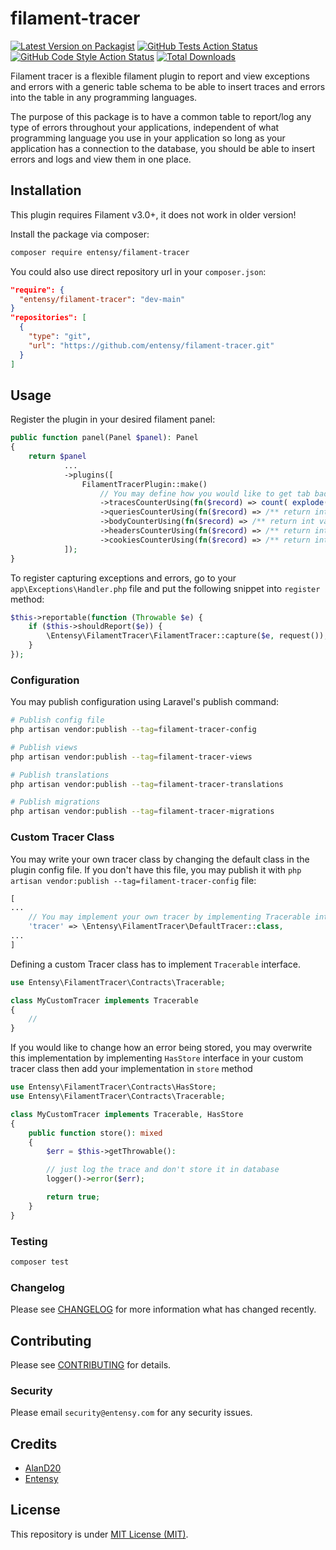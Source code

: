 # filament-tracer

[![Latest Version on Packagist](https://img.shields.io/packagist/v/entensy/filament-tracer.svg?style=flat-square)](https://packagist.org/packages/entensy/filament-tracer)
[![GitHub Tests Action Status](https://img.shields.io/github/actions/workflow/status/entensy/filament-tracer/run-tests.yml?branch=main&label=tests&style=flat-square)](https://github.com/entensy/filament-tracer/actions?query=workflow%3Arun-tests+branch%3Amain)
[![GitHub Code Style Action Status](https://img.shields.io/github/actions/workflow/status/entensy/filament-tracer/fix-php-code-style-issues.yml?branch=main&label=code%20style&style=flat-square)](https://github.com/entensy/filament-tracer/actions?query=workflow%3A"Fix+PHP+code+style+issues"+branch%3Amain)
[![Total Downloads](https://img.shields.io/packagist/dt/entensy/filament-tracer.svg?style=flat-square)](https://packagist.org/packages/entensy/filament-tracer)

Filament tracer is a flexible filament plugin to report and view exceptions and
errors with a generic table schema to be able to insert traces and errors into
the table in any programming languages.

The purpose of this package is to have a common table to report/log any type of
errors throughout your applications, independent of what programming language
you use in your application so long as your application has a connection to the
database, you should be able to insert errors and logs and view them in one
place.

## Installation

This plugin requires Filament v3.0+, it does not work in older version!

Install the package via composer:

```bash
composer require entensy/filament-tracer
```

You could also use direct repository url in your `composer.json`:

```json
"require": {
  "entensy/filament-tracer": "dev-main"
}
"repositories": [
  {
    "type": "git",
    "url": "https://github.com/entensy/filament-tracer.git"
  }
]
```

## Usage

Register the plugin in your desired filament panel:

```php
public function panel(Panel $panel): Panel
{
    return $panel
            ...
            ->plugins([
                FilamentTracerPlugin::make()
                    // You may define how you would like to get tab badge numbers, these must return int type
                    ->tracesCounterUsing(fn($record) => count( explode(PHP_EOL, $record->traces) ) ?? 0)
                    ->queriesCounterUsing(fn($record) => /** return int value */)
                    ->bodyCounterUsing(fn($record) => /** return int value */)
                    ->headersCounterUsing(fn($record) => /** return int value */)
                    ->cookiesCounterUsing(fn($record) => /** return int value */)
            ]);
}
```

To register capturing exceptions and errors, go to your
`app\Exceptions\Handler.php` file and put the following snippet into `register`
method:

```php
$this->reportable(function (Throwable $e) {
    if ($this->shouldReport($e)) {
        \Entensy\FilamentTracer\FilamentTracer::capture($e, request());
    }
});
```

### Configuration

You may publish configuration using Laravel's publish command:

```bash
# Publish config file
php artisan vendor:publish --tag=filament-tracer-config

# Publish views
php artisan vendor:publish --tag=filament-tracer-views

# Publish translations
php artisan vendor:publish --tag=filament-tracer-translations

# Publish migrations
php artisan vendor:publish --tag=filament-tracer-migrations
```

### Custom Tracer Class

You may write your own tracer class by changing the default class in the plugin
config file. If you don't have this file, you may publish it with
`php artisan vendor:publish --tag=filament-tracer-config` file:

```php
[
...
    // You may implement your own tracer by implementing Tracerable interface
    'tracer' => \Entensy\FilamentTracer\DefaultTracer::class,
...
]
```

Defining a custom Tracer class has to implement `Tracerable` interface.

```php
use Entensy\FilamentTracer\Contracts\Tracerable;

class MyCustomTracer implements Tracerable
{
    //
}
```

If you would like to change how an error being stored, you may overwrite this
implementation by implementing `HasStore` interface in your custom tracer class
then add your implementation in `store` method

```php
use Entensy\FilamentTracer\Contracts\HasStore;
use Entensy\FilamentTracer\Contracts\Tracerable;

class MyCustomTracer implements Tracerable, HasStore
{
    public function store(): mixed
    {
        $err = $this->getThrowable():

        // just log the trace and don't store it in database
        logger()->error($err);

        return true;
    }
}
```

### Testing

```bash
composer test
```

### Changelog

Please see [CHANGELOG](CHANGELOG.md) for more information what has changed
recently.

## Contributing

Please see [CONTRIBUTING](CONTRIBUTING.md) for details.

### Security

Please email `security@entensy.com` for any security issues.

## Credits

-   [AlanD20](https://github.com/AlanD20)
-   [Entensy](https://github.com/entensy)

## License

This repository is under [MIT License (MIT)](LICENSE).

